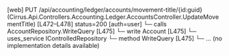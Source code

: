 [web] PUT /api/accounting/ledger/accounts/movement-title/{id:guid}  (Cirrus.Api.Controllers.Accounting.Ledger.AccountsController.UpdateMovementTitle)  [L472–L478] status=200 [auth=user]
  └─ calls AccountRepository.WriteQuery [L475]
  └─ write Account [L475]
  └─ uses_service IControlledRepository<Account>
    └─ method WriteQuery [L475]
      └─ ... (no implementation details available)

